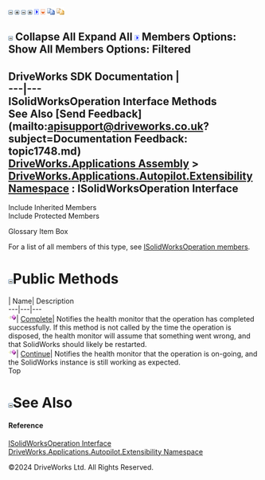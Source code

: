 ![](dotnetimages/collapse.gif) ![](dotnetimages/expand.gif) ![](dotnetimages/collapse.gif) ![](dotnetimages/expand.gif) ![](dotnetimages/drpdown.gif) ![](dotnetimages/drpdown_orange.gif) ![](dotnetimages/copycode.gif) ![](dotnetimages/copycodeHighlight.gif)

![](dotnetimages/collapse.gif) Collapse All Expand All ![](dotnetimages/drpdown.gif) Members Options: Show All  Members Options: Filtered   
---  
DriveWorks SDK Documentation  |   
---|---  
ISolidWorksOperation Interface Methods   
See Also [Send Feedback](mailto:apisupport@driveworks.co.uk?subject=Documentation Feedback: topic1748.md)  
[DriveWorks.Applications Assembly](topic13.md) > [DriveWorks.Applications.Autopilot.Extensibility Namespace](topic1633.md) : ISolidWorksOperation Interface  
---  
  
Include Inherited Members    
Include Protected Members    


Glossary Item Box

For a list of all members of this type, see [ISolidWorksOperation members](topic1749.md).

# ![](dotnetimages/collapse.gif)Public Methods

| Name| Description  
---|---|---  
![ Method](dotnetimages/Method.gif)| [Complete](topic1753.md)| Notifies the health monitor that the operation has completed successfully. If this method is not called by the time the operation is disposed, the health monitor will assume that something went wrong, and that SolidWorks should likely be restarted.   
![ Method](dotnetimages/Method.gif)| [Continue](topic1754.md)| Notifies the health monitor that the operation is on-going, and the SolidWorks instance is still working as expected.   
Top

# ![](dotnetimages/collapse.gif)See Also

#### Reference

[ISolidWorksOperation Interface](topic1748.md)   
[DriveWorks.Applications.Autopilot.Extensibility Namespace](topic1633.md)

©2024 DriveWorks Ltd. All Rights Reserved.
